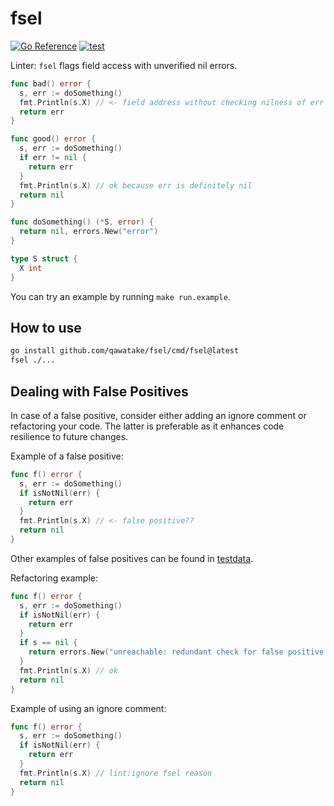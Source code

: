 # fsel

[![Go Reference](https://pkg.go.dev/badge/github.com/qawatake/fsel.svg)](https://pkg.go.dev/github.com/qawatake/fsel)
[![test](https://github.com/qawatake/fsel/actions/workflows/test.yaml/badge.svg)](https://github.com/qawatake/fsel/actions/workflows/test.yaml)

Linter: `fsel` flags field access with unverified nil errors.

```go
func bad() error {
  s, err := doSomething()
  fmt.Println(s.X) // <- field address without checking nilness of err
  return err
}

func good() error {
  s, err := doSomething()
  if err != nil {
    return err
  }
  fmt.Println(s.X) // ok because err is definitely nil
  return nil
}

func doSomething() (*S, error) {
  return nil, errors.New("error")
}

type S struct {
  X int
}
```

You can try an example by running `make run.example`.

## How to use

```sh
go install github.com/qawatake/fsel/cmd/fsel@latest
fsel ./...
```

## Dealing with False Positives

In case of a false positive, consider either adding an ignore comment or refactoring your code.
The latter is preferable as it enhances code resilience to future changes.

Example of a false positive:

```go
func f() error {
  s, err := doSomething()
  if isNotNil(err) {
    return err
  }
  fmt.Println(s.X) // <- false positive??
  return nil
}
```

Other examples of false positives can be found in [testdata](/internal/false_positive/testdata/src/a/a.go).

Refactoring example:

```go
func f() error {
  s, err := doSomething()
  if isNotNil(err) {
    return err
  }
  if s == nil {
    return errors.New("unreachable: redundant check for false positive by fsel")
  }
  fmt.Println(s.X) // ok
  return nil
}
```

Example of using an ignore comment:

```go
func f() error {
  s, err := doSomething()
  if isNotNil(err) {
    return err
  }
  fmt.Println(s.X) // lint:ignore fsel reason
  return nil
}
```
